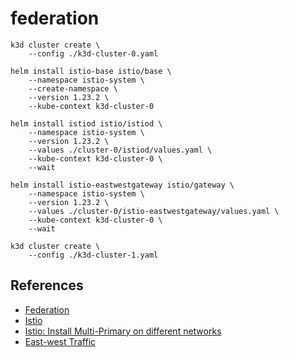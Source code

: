# federation

```
k3d cluster create \
    --config ./k3d-cluster-0.yaml
```

```
helm install istio-base istio/base \
    --namespace istio-system \
    --create-namespace \
    --version 1.23.2 \
    --kube-context k3d-cluster-0
```

```
helm install istiod istio/istiod \
    --namespace istio-system \
    --version 1.23.2 \
    --values ./cluster-0/istiod/values.yaml \
    --kube-context k3d-cluster-0 \
    --wait
```

```
helm install istio-eastwestgateway istio/gateway \
    --namespace istio-system \
    --version 1.23.2 \
    --values ./cluster-0/istio-eastwestgateway/values.yaml \
    --kube-context k3d-cluster-0 \
    --wait
```

```
k3d cluster create \
    --config ./k3d-cluster-1.yaml
```

## References

* [Federation](https://en.wikipedia.org/wiki/Federation_(information_technology))
* [Istio](https://istio.io/latest/)
* [Istio: Install Multi-Primary on different networks](https://istio.io/latest/docs/setup/install/multicluster/multi-primary_multi-network/)
* [East-west Traffic](https://en.wikipedia.org/wiki/East-west_traffic)
